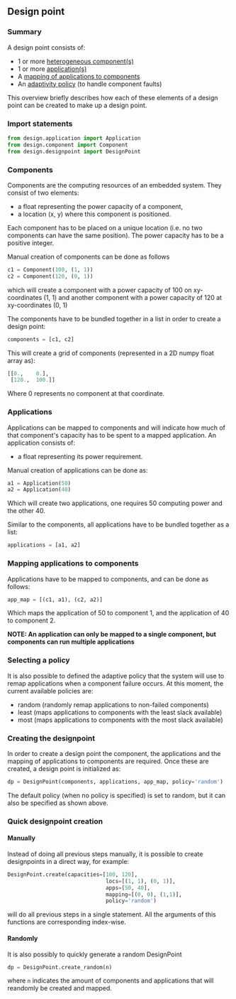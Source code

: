 ## Design point


### Summary
A design point consists of:
- 1 or more [heterogeneous component(s)](#Components)
- 1 or more [application(s)](#Applications)
- A [mapping of applications to components](#Mapping-applications-to-components)
- An [adaptivity policy](#selecting-a-policy) (to handle component faults) 

This overview briefly describes how each of these elements of a 
design point can be created to make up a design point. 

### Import statements
```python
from design.application import Application
from design.component import Component
from design.designpoint import DesignPoint
```

### Components
Components are the computing resources of an embedded system. They consist of two elements:
- a float representing the power capacity of a component,
- a location (x, y) where this component is positioned.

Each component has to be placed on a unique location (i.e. no two components can have the same position). 
The power capacity has to be a positive integer.

Manual creation of components can be done as follows
```python
c1 = Component(100, (1, 1))
c2 = Component(120, (0, 1))
```
which will create a component with a power capacity of 100 on xy-coordinates (1, 1) 
and another component with a power capacity of 120 at xy-coordinates (0, 1)

The components have to be bundled together in a list in order to create a design point:
```python
components = [c1, c2]
```

This will create a grid of components (represented in a 2D numpy float array as):
```python
[[0.,    0.],
 [120.,  100.]]
```
Where 0 represents no component at that coordinate.

### Applications
Applications can be mapped to components and will indicate how much of that component's 
capacity has to be spent to a mapped application. An application consists of:
- a float representing its power requirement.

Manual creation of applications can be done as:
```python
a1 = Application(50)
a2 = Application(40)
```
Which will create two applications, one requires 50 computing power and the other 40.

Similar to the components, all applications have to be bundled together as a list:
```python
applications = [a1, a2]
```

### Mapping applications to components
Applications have to be mapped to components, and can be done as follows:
```python
app_map = [(c1, a1), (c2, a2)]
```
Which maps the application of 50 to component 1, and the application of 40 to component 2.

**NOTE: An application can only be mapped to a single component, but components can run multiple applications**

### Selecting a policy
It is also possible to defined the adaptive policy that the system will use to remap applications when a component failure occurs.
At this moment, the current available policies are:
- random (randomly remap applications to non-failed components)
- least (maps applications to components with the least slack available)
- most (maps applications to components with the most slack available)

### Creating the designpoint
In order to create a design point the component, the applications and the mapping of 
applications to components are required. Once these are created, a design point is initialized as:
```python
dp = DesignPoint(components, applications, app_map, policy='random')
```
The default policy (when no policy is specified) is set to random, but it can also be specified as shown above.



### Quick designpoint creation
#### Manually
Instead of doing all previous steps manually, it is possible to create designpoints in a direct way, for example:
```python
DesignPoint.create(capacities=[100, 120], 
                               locs=[(1, 1), (0, 1)],
                               apps=[50, 40], 
                               mapping=[(0, 0), (1,1)],
                               policy='random')
```
will do all previous steps in a single statement. All the arguments of this functions are corresponding index-wise. 

#### Randomly
It is also possibly to quickly generate a random DesignPoint
```python
dp = DesignPoint.create_random(n)
```
where ```n``` indicates the amount of components and applications that will reandomly be created and mapped.
